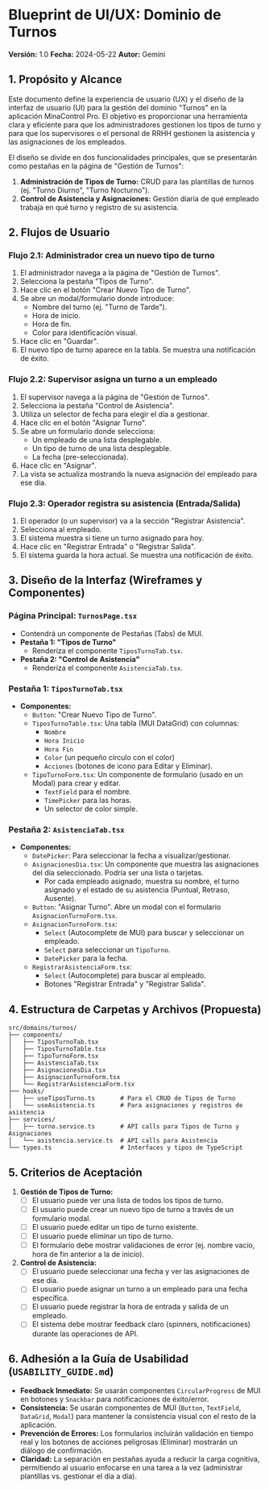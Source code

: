 
# Blueprint de UI/UX: Dominio de Turnos

**Versión:** 1.0
**Fecha:** 2024-05-22
**Autor:** Gemini

## 1. Propósito y Alcance

Este documento define la experiencia de usuario (UX) y el diseño de la interfaz de usuario (UI) para la gestión del dominio "Turnos" en la aplicación MinaControl Pro. El objetivo es proporcionar una herramienta clara y eficiente para que los administradores gestionen los tipos de turno y para que los supervisores o el personal de RRHH gestionen la asistencia y las asignaciones de los empleados.

El diseño se divide en dos funcionalidades principales, que se presentarán como pestañas en la página de "Gestión de Turnos":
1.  **Administración de Tipos de Turno:** CRUD para las plantillas de turnos (ej. "Turno Diurno", "Turno Nocturno").
2.  **Control de Asistencia y Asignaciones:** Gestión diaria de qué empleado trabaja en qué turno y registro de su asistencia.

## 2. Flujos de Usuario

### Flujo 2.1: Administrador crea un nuevo tipo de turno
1.  El administrador navega a la página de "Gestión de Turnos".
2.  Selecciona la pestaña "Tipos de Turno".
3.  Hace clic en el botón "Crear Nuevo Tipo de Turno".
4.  Se abre un modal/formulario donde introduce:
    *   Nombre del turno (ej. "Turno de Tarde").
    *   Hora de inicio.
    *   Hora de fin.
    *   Color para identificación visual.
5.  Hace clic en "Guardar".
6.  El nuevo tipo de turno aparece en la tabla. Se muestra una notificación de éxito.

### Flujo 2.2: Supervisor asigna un turno a un empleado
1.  El supervisor navega a la página de "Gestión de Turnos".
2.  Selecciona la pestaña "Control de Asistencia".
3.  Utiliza un selector de fecha para elegir el día a gestionar.
4.  Hace clic en el botón "Asignar Turno".
5.  Se abre un formulario donde selecciona:
    *   Un empleado de una lista desplegable.
    *   Un tipo de turno de una lista desplegable.
    *   La fecha (pre-seleccionada).
6.  Hace clic en "Asignar".
7.  La vista se actualiza mostrando la nueva asignación del empleado para ese día.

### Flujo 2.3: Operador registra su asistencia (Entrada/Salida)
1.  El operador (o un supervisor) va a la sección "Registrar Asistencia".
2.  Selecciona al empleado.
3.  El sistema muestra si tiene un turno asignado para hoy.
4.  Hace clic en "Registrar Entrada" o "Registrar Salida".
5.  El sistema guarda la hora actual. Se muestra una notificación de éxito.

## 3. Diseño de la Interfaz (Wireframes y Componentes)

### Página Principal: `TurnosPage.tsx`
-   Contendrá un componente de Pestañas (Tabs) de MUI.
-   **Pestaña 1: "Tipos de Turno"**
    -   Renderiza el componente `TiposTurnoTab.tsx`.
-   **Pestaña 2: "Control de Asistencia"**
    -   Renderiza el componente `AsistenciaTab.tsx`.

### Pestaña 1: `TiposTurnoTab.tsx`
-   **Componentes:**
    -   `Button`: "Crear Nuevo Tipo de Turno".
    -   `TiposTurnoTable.tsx`: Una tabla (MUI DataGrid) con columnas:
        -   `Nombre`
        -   `Hora Inicio`
        -   `Hora Fin`
        -   `Color` (un pequeño círculo con el color)
        -   `Acciones` (botones de icono para Editar y Eliminar).
    -   `TipoTurnoForm.tsx`: Un componente de formulario (usado en un Modal) para crear y editar.
        -   `TextField` para el nombre.
        -   `TimePicker` para las horas.
        -   Un selector de color simple.

### Pestaña 2: `AsistenciaTab.tsx`
-   **Componentes:**
    -   `DatePicker`: Para seleccionar la fecha a visualizar/gestionar.
    -   `AsignacionesDia.tsx`: Un componente que muestra las asignaciones del día seleccionado. Podría ser una lista o tarjetas.
        -   Por cada empleado asignado, muestra su nombre, el turno asignado y el estado de su asistencia (Puntual, Retraso, Ausente).
    -   `Button`: "Asignar Turno". Abre un modal con el formulario `AsignacionTurnoForm.tsx`.
    -   `AsignacionTurnoForm.tsx`:
        -   `Select` (Autocomplete de MUI) para buscar y seleccionar un empleado.
        -   `Select` para seleccionar un `TipoTurno`.
        -   `DatePicker` para la fecha.
    -   `RegistrarAsistenciaForm.tsx`:
        -   `Select` (Autocomplete) para buscar al empleado.
        -   Botones "Registrar Entrada" y "Registrar Salida".

## 4. Estructura de Carpetas y Archivos (Propuesta)

```
src/domains/turnos/
├── components/
│   ├── TiposTurnoTab.tsx
│   ├── TiposTurnoTable.tsx
│   ├── TipoTurnoForm.tsx
│   ├── AsistenciaTab.tsx
│   ├── AsignacionesDia.tsx
│   ├── AsignacionTurnoForm.tsx
│   └── RegistrarAsistenciaForm.tsx
├── hooks/
│   ├── useTiposTurno.ts       # Para el CRUD de Tipos de Turno
│   └── useAsistencia.ts       # Para asignaciones y registros de asistencia
├── services/
│   ├── turno.service.ts       # API calls para Tipos de Turno y Asignaciones
│   └── asistencia.service.ts  # API calls para Asistencia
└── types.ts                   # Interfaces y tipos de TypeScript
```

## 5. Criterios de Aceptación

1.  **Gestión de Tipos de Turno:**
    -   [ ] El usuario puede ver una lista de todos los tipos de turno.
    -   [ ] El usuario puede crear un nuevo tipo de turno a través de un formulario modal.
    -   [ ] El usuario puede editar un tipo de turno existente.
    -   [ ] El usuario puede eliminar un tipo de turno.
    -   [ ] El formulario debe mostrar validaciones de error (ej. nombre vacío, hora de fin anterior a la de inicio).
2.  **Control de Asistencia:**
    -   [ ] El usuario puede seleccionar una fecha y ver las asignaciones de ese día.
    -   [ ] El usuario puede asignar un turno a un empleado para una fecha específica.
    -   [ ] El usuario puede registrar la hora de entrada y salida de un empleado.
    -   [ ] El sistema debe mostrar feedback claro (spinners, notificaciones) durante las operaciones de API.

## 6. Adhesión a la Guía de Usabilidad (`USABILITY_GUIDE.md`)

-   **Feedback Inmediato:** Se usarán componentes `CircularProgress` de MUI en botones y `Snackbar` para notificaciones de éxito/error.
-   **Consistencia:** Se usarán componentes de MUI (`Button`, `TextField`, `DataGrid`, `Modal`) para mantener la consistencia visual con el resto de la aplicación.
-   **Prevención de Errores:** Los formularios incluirán validación en tiempo real y los botones de acciones peligrosas (Eliminar) mostrarán un diálogo de confirmación.
-   **Claridad:** La separación en pestañas ayuda a reducir la carga cognitiva, permitiendo al usuario enfocarse en una tarea a la vez (administrar plantillas vs. gestionar el día a día).
